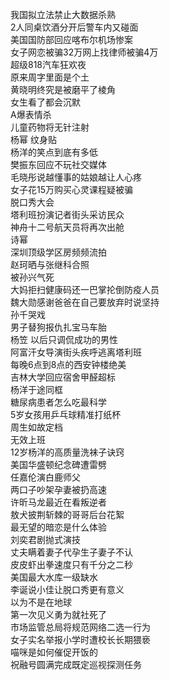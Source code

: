 我国拟立法禁止大数据杀熟  
2人同桌饮酒分开后警车内又碰面  
美国国防部回应喀布尔机场惨案  
女子网恋被骗32万网上找律师被骗4万  
超级818汽车狂欢夜  
原来周字里面是个土  
黄晓明终究是被磨平了棱角  
女生看了都会沉默  
A爆表情杀  
儿童药物将无针注射  
杨幂 纹身贴  
杨洋的笑点到底有多低  
樊振东回应不玩社交媒体  
毛晓彤说越懂事的姑娘越让人心疼  
女子花15万购买心灵课程疑被骗  
脱口秀大会  
塔利班扮演记者街头采访民众  
神舟十二号航天员将再次出舱  
诗幂  
深圳顶级学区房频频流拍  
赵珂晒与张继科合照  
被孙兴气死  
大妈拒扫健康码还一巴掌抡倒防疫人员  
魏大勋感谢爸爸在自己要放弃时说坚持  
孙千哭戏  
男子替狗报仇扎宝马车胎  
杨笠 以后只调侃成功的男性  
阿富汗女导演街头疾呼逃离塔利班  
每晚6点到8点的西安钟楼绝美  
吉林大学回应宿舍甲醛超标  
杨洋于途同框  
糖尿病患者怎么吃最科学  
5岁女孩用乒乓球精准打纸杯  
周生如故定档  
无效上班  
12岁杨洋的高质量洗袜子诀窍  
美国华盛顿纪念碑遭雷劈  
任嘉伦演白鹿师父  
两口子吵架孕妻被扔高速  
许昕马龙最近在看叛逆者  
敖犬披荆斩棘的哥哥后台花絮  
最无望的暗恋是什么体验  
刘奕君剧抛式演技  
丈夫瞒着妻子代孕生子妻子不认  
皮皮虾出拳速度只有千分之二秒  
美国最大水库一级缺水  
李诞说小佳让脱口秀更有意义  
以为不是在地球  
第一次见义勇为就社死了  
市场监管总局将规范网络二选一行为  
女子实名举报小学时遭校长长期猥亵  
喵咪是如何催促开饭的  
祝融号圆满完成既定巡视探测任务  
